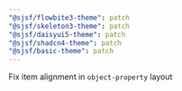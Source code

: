 ```yaml
---
"@sjsf/flowbite3-theme": patch
"@sjsf/skeleton3-theme": patch
"@sjsf/daisyui5-theme": patch
"@sjsf/shadcn4-theme": patch
"@sjsf/basic-theme": patch
---
```


Fix item alignment in `object-property` layout
